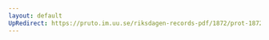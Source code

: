 ```yaml
---
layout: default
UpRedirect: https://pruto.im.uu.se/riksdagen-records-pdf/1872/prot-1872--fk--501/prot-1872--fk--501_004.pdf
---
```


